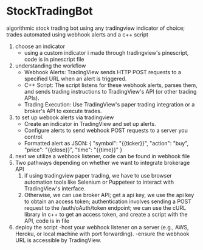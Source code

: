 # StockTradingBot
algorithmic stock trading bot using any tradingview indicator of choice; trades automated using webhook alerts and a c++ script

1. choose an indicator
   - using a custom indicator i made through tradingview's pinescript, code is in pinescript file
2. understanding the workflow
   - Webhook Alerts: TradingView sends HTTP POST requests to a specified URL when an alert is triggered.
   - C++ Script: The script listens for these webhook alerts, parses them, and sends trading instructions to TradingView's API (or other trading APIs).
   - Trading Execution: Use TradingView's paper trading integration or a broker's API to execute trades.
3. to set up webook alerts via tradingview
   - Create an indicator in TradingView and set up alerts.
   - Configure alerts to send webhook POST requests to a server you control.
   - Formatted alert as JSON:
   {
     "symbol": "{{ticker}}",
     "action": "buy",
     "price": "{{close}}",
     "time": "{{time}}"
   }
4. next we utilize a webhook listener, code can be found in webhook file
5. Two pathways depending on whether we want to integrate brokerage API
   1. if using tradingview paper trading, we have to use browser automation tools like Selenium or Puppeteer to interact with TradingView's interface.
   2. Otherwise, we can use broker API; get a api key, we use the api key to obtain an access token; authentication involves sending a POST request to the /auth/oAuth/token endpoint; we can use the cURL library in c++ to get an access token, and create a script with the API, code is in file
6. deploy the script
   -host your webhook listener on a server (e.g., AWS, Heroku, or local machine with port forwarding).
   -ensure the webhook URL is accessible by TradingView.
